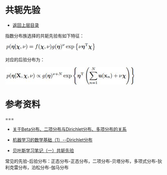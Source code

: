 # 共轭先验

* [返回上层目录](../bayesian-analysis.md)







指数分布族选择的共轭先验有如下特征：

![exp-conjugate-prior](pic/exp-conjugate-prior.jpeg)

对应的后验分布为：

![exp-conjugate-posterior](pic/exp-conjugate-posterior.jpeg)



# 参考资料

===

* [关于Beta分布、二项分布与Dirichlet分布、多项分布的关系](https://www.cnblogs.com/wybang/p/3206719.html)

* [机器学习的数学基础（1）--Dirichlet分布](https://blog.csdn.net/jwh_bupt/article/details/8841644)

* [贝叶斯学习笔记（一）共轭先验](https://zhuanlan.zhihu.com/p/89398684)

常见的先验-后验分布：正态分布-正态分布，二项分布-贝塔分布，多项式分布-狄利克雷分布，泊松分布-伽马分布

